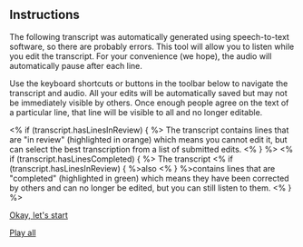 ## Instructions

The following transcript was automatically generated using speech-to-text software, so there are probably errors. This tool will allow you to listen while you edit the transcript. For your convenience (we hope), the audio will automatically pause after each line.

Use the keyboard shortcuts or buttons in the toolbar below to navigate the transcript and audio. <span class="highlight">All your edits will be automatically saved</span> but may not be immediately visible by others. Once enough people agree on the text of a particular line, that line will be visible to all and no longer editable.

<% if (transcript.hasLinesInReview) { %>
The transcript contains lines that are "in review" (<span class="reviewing">highlighted in orange</span>) which means you cannot edit it, but can select the best transcription from a list of submitted edits.
<% } %>
<% if (transcript.hasLinesCompleted) { %>
The transcript <% if (transcript.hasLinesInReview) { %>also <% } %>contains lines that are "completed" (<span class="completed">highlighted in green</span>) which means they have been corrected by others and can no longer be edited, but you can still listen to them.
<% } %>

<p class="text-center"><a href="#start" class="button large start-play disabled" role="button">Okay, let's start</a></p>

<p class="text-center"><a href="#play-all" class="button large play-all disabled" role="button">Play all</a></p>
